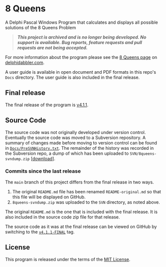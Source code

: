 # 8 Queens

A Delphi Pascal Windows Program that calculates and displays all possible solutions of the 8 Queens Problem

> ***This project is archived and is no longer being developed. No support is available. Bug reports, feature requests and pull requests are not being accepted.***

For more information about the program please see the [8 Queens page](https://delphidabbler.com/software/queens) on [delphidabbler.com](https://delphidabbler.com).

A user guide is available in open document and PDF formats in this repo's `Docs` directory. The user guide is also included in the final release.

## Final release

The final release of the program is [v4.1.1](https://github.com/ddab-archive/8queens/releases/tag/v4.1.1-FINAL).

## Source Code

The source code was not originally developed under version control. Eventually the source code was moved to a Subversion repository. A summary of changes made before moving to version control can be found in [`Docs/PreSVNHistory.txt`](https://raw.githubusercontent.com/ddab-archive/8queens/main/Docs/PreSVNHistory.txt). The remainder of the history was recorded in the Subversion repo, a dump of which has been uploaded to `SVN/8queens-svndump.zip` [[download](https://github.com/ddab-archive/8queens/raw/main/SVN/8queens-svndump.zip)].

### Commits since the last release

The `main` branch of this project differs from the final release in two ways.

1. The original `README.md` file has been renamed `README-original.md` so that this file will be displayed on GitHub.
2. `8queens-svndump.zip` was uploaded to the `SVN` directory, as noted above.

The original `README.md` is the one that is included with the final release. It is also included in the source code zip file for that release.

The source code as it was at the final release can be viewed on GitHub by switching to the [`v4.1.1-FINAL`](https://github.com/ddab-archive/8queens/tree/v4.1.1-FINAL) tag.

## License

This program is released under the terms of the [MIT License](http://delphidabbler.mit-license.org/1991-2016/).
